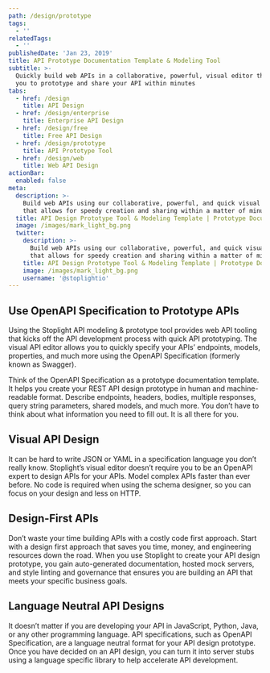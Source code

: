 ```yaml
---
path: /design/prototype
tags:
  - ''
relatedTags:
  - ''
publishedDate: 'Jan 23, 2019'
title: API Prototype Documentation Template & Modeling Tool
subtitle: >-
  Quickly build web APIs in a collaborative, powerful, visual editor that allows
  you to prototype and share your API within minutes
tabs:
  - href: /design
    title: API Design
  - href: /design/enterprise
    title: Enterprise API Design
  - href: /design/free
    title: Free API Design
  - href: /design/prototype
    title: API Prototype Tool
  - href: /design/web
    title: Web API Design
actionBar:
  enabled: false
meta:
  description: >-
    Build web APIs using our collaborative, powerful, and quick visual editor
    that allows for speedy creation and sharing within a matter of minutes
  title: API Design Prototype Tool & Modeling Template | Prototype Documentation
  image: /images/mark_light_bg.png
  twitter:
    description: >-
      Build web APIs using our collaborative, powerful, and quick visual editor
      that allows for speedy creation and sharing within a matter of minutes
    title: API Design Prototype Tool & Modeling Template | Prototype Documentation
    image: /images/mark_light_bg.png
    username: '@stoplightio'
---
```


## Use OpenAPI Specification to Prototype APIs

Using the Stoplight API modeling & prototype tool provides web API tooling that kicks off the API development process with quick API prototyping. The visual API editor allows you to quickly specify your APIs’ endpoints, models, properties, and much more using the OpenAPI Specification (formerly known as Swagger).

Think of the OpenAPI Specification as a prototype documentation template. It helps you create your REST API design prototype in human and machine-readable format. Describe endpoints, headers, bodies, multiple responses, query string parameters, shared models, and much more. You don’t have to think about what information you need to fill out. It is all there for you.

## Visual API Design

It can be hard to write JSON or YAML in a specification language you don’t really know. Stoplight’s visual editor doesn’t require you to be an OpenAPI expert to design APIs for your APIs. Model complex APIs faster than ever before. No code is required when using the schema designer, so you can focus on your design and less on HTTP.

## Design-First APIs

Don’t waste your time building APIs with a costly code first approach. Start with a design first approach that saves you time, money, and engineering resources down the road. When you use Stoplight to create your API design prototype, you gain auto-generated documentation, hosted mock servers, and style linting and governance that ensures you are building an API that meets your specific business goals.

## Language Neutral API Designs

It doesn’t matter if you are developing your API in JavaScript, Python, Java, or any other programming language. API specifications, such as OpenAPI Specification, are a language neutral format for your API design prototype. Once you have decided on an API design, you can turn it into server stubs using a language specific library to help accelerate API development.
